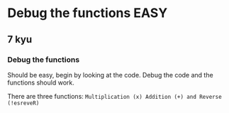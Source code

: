# Debug the functions EASY
## 7 kyu

### Debug the functions

Should be easy, begin by looking at the code. Debug the code and the functions should work.

There are three functions: ```Multiplication (x) Addition (+) and Reverse (!esreveR)```


